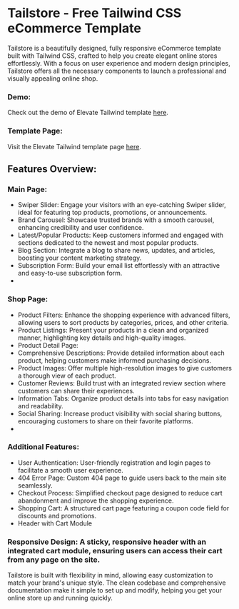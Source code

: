 # Tailstore - Free Tailwind CSS eCommerce Template

Tailstore is a beautifully designed, fully responsive eCommerce template built with Tailwind CSS, crafted to help you create elegant online stores effortlessly. With a focus on user experience and modern design principles, Tailstore offers all the necessary components to launch a professional and visually appealing online shop.

### Demo:

Check out the demo of Elevate Tailwind template [here](https://spacema-dev.com/tailstore/).

### Template Page:

Visit the Elevate Tailwind template page [here](https://spacema-dev.com/elevate-free-tailwind-business-template/).

## Features Overview:
### Main Page:
- Swiper Slider: Engage your visitors with an eye-catching Swiper slider, ideal for featuring top products, promotions, or announcements.
- Brand Carousel: Showcase trusted brands with a smooth carousel, enhancing credibility and user confidence.
- Latest/Popular Products: Keep customers informed and engaged with sections dedicated to the newest and most popular products.
- Blog Section: Integrate a blog to share news, updates, and articles, boosting your content marketing strategy.
- Subscription Form: Build your email list effortlessly with an attractive and easy-to-use subscription form.
- 
### Shop Page:
- Product Filters: Enhance the shopping experience with advanced filters, allowing users to sort products by categories, prices, and other criteria.
- Product Listings: Present your products in a clean and organized manner, highlighting key details and high-quality images.
- Product Detail Page:
- Comprehensive Descriptions: Provide detailed information about each product, helping customers make informed purchasing decisions.
- Product Images: Offer multiple high-resolution images to give customers a thorough view of each product.
- Customer Reviews: Build trust with an integrated review section where customers can share their experiences.
- Information Tabs: Organize product details into tabs for easy navigation and readability.
- Social Sharing: Increase product visibility with social sharing buttons, encouraging customers to share on their favorite platforms.
- 
### Additional Features:
- User Authentication: User-friendly registration and login pages to facilitate a smooth user experience.
- 404 Error Page: Custom 404 page to guide users back to the main site seamlessly.
- Checkout Process: Simplified checkout page designed to reduce cart abandonment and improve the shopping experience.
- Shopping Cart: A structured cart page featuring a coupon code field for discounts and promotions.
- Header with Cart Module

### Responsive Design: A sticky, responsive header with an integrated cart module, ensuring users can access their cart from any page on the site.

Tailstore is built with flexibility in mind, allowing easy customization to match your brand's unique style. The clean codebase and comprehensive documentation make it simple to set up and modify, helping you get your online store up and running quickly.
